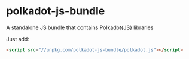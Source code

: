 # polkadot-js-bundle
A standalone JS bundle that contains Polkadot{JS} libraries

Just add:

```html
<script src="//unpkg.com/polkadot-js-bundle/polkadot.js"></script>
```
